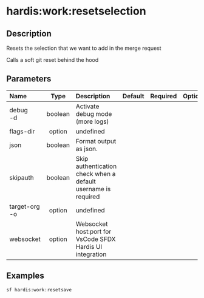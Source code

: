 <!-- This file has been generated with command 'sf hardis:doc:plugin:generate'. Please do not update it manually or it may be overwritten -->
# hardis:work:resetselection

## Description

Resets the selection that we want to add in the merge request

Calls a soft git reset behind the hood  


## Parameters

| Name              |  Type   | Description                                                   | Default | Required | Options |
|:------------------|:-------:|:--------------------------------------------------------------|:-------:|:--------:|:-------:|
| debug<br/>-d      | boolean | Activate debug mode (more logs)                               |         |          |         |
| flags-dir         | option  | undefined                                                     |         |          |         |
| json              | boolean | Format output as json.                                        |         |          |         |
| skipauth          | boolean | Skip authentication check when a default username is required |         |          |         |
| target-org<br/>-o | option  | undefined                                                     |         |          |         |
| websocket         | option  | Websocket host:port for VsCode SFDX Hardis UI integration     |         |          |         |

## Examples

```shell
sf hardis:work:resetsave
```


